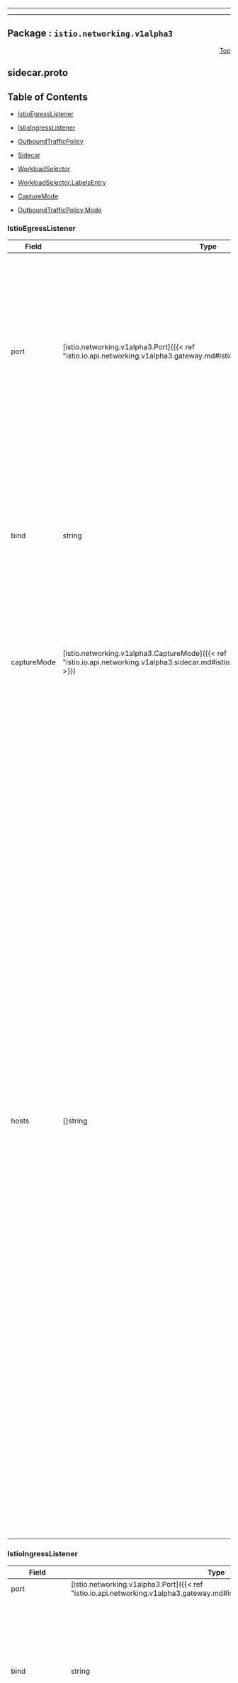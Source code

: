
---

---

## Package : `istio.networking.v1alpha3`



<a name="top"></a>

<a name="API Reference for sidecar.proto"></a>
<p align="right"><a href="#top">Top</a></p>

## sidecar.proto


## Table of Contents
  - [IstioEgressListener](#istio.networking.v1alpha3.IstioEgressListener)
  - [IstioIngressListener](#istio.networking.v1alpha3.IstioIngressListener)
  - [OutboundTrafficPolicy](#istio.networking.v1alpha3.OutboundTrafficPolicy)
  - [Sidecar](#istio.networking.v1alpha3.Sidecar)
  - [WorkloadSelector](#istio.networking.v1alpha3.WorkloadSelector)
  - [WorkloadSelector.LabelsEntry](#istio.networking.v1alpha3.WorkloadSelector.LabelsEntry)

  - [CaptureMode](#istio.networking.v1alpha3.CaptureMode)
  - [OutboundTrafficPolicy.Mode](#istio.networking.v1alpha3.OutboundTrafficPolicy.Mode)






<a name="istio.networking.v1alpha3.IstioEgressListener"></a>

### IstioEgressListener



| Field | Type | Label | Description |
| ----- | ---- | ----- | ----------- |
| port | [istio.networking.v1alpha3.Port]({{< ref "istio.io.api.networking.v1alpha3.gateway.md#istio.networking.v1alpha3.Port" >}}) |  | The port associated with the listener. If using Unix domain socket, use 0 as the port number, with a valid protocol. The port if specified, will be used as the default destination port associated with the imported hosts. If the port is omitted, Istio will infer the listener ports based on the imported hosts. Note that when multiple egress listeners are specified, where one or more listeners have specific ports while others have no port, the hosts exposed on a listener port will be based on the listener with the most specific port. |
  | bind | string |  | The IP or the Unix domain socket to which the listener should be bound to. Port MUST be specified if bind is not empty. Format: `x.x.x.x` or `unix:///path/to/uds` or `unix://@foobar` (Linux abstract namespace). If omitted, Istio will automatically configure the defaults based on imported services, the workload instances to which this configuration is applied to and the captureMode. If captureMode is `NONE`, bind will default to 127.0.0.1. |
  | captureMode | [istio.networking.v1alpha3.CaptureMode]({{< ref "istio.io.api.networking.v1alpha3.sidecar.md#istio.networking.v1alpha3.CaptureMode" >}}) |  | When the bind address is an IP, the captureMode option dictates how traffic to the listener is expected to be captured (or not). captureMode must be DEFAULT or `NONE` for Unix domain socket binds. |
  | hosts | []string | repeated | One or more service hosts exposed by the listener in `namespace/dnsName` format. Services in the specified namespace matching `dnsName` will be exposed. The corresponding service can be a service in the service registry (e.g., a Kubernetes or cloud foundry service) or a service specified using a `ServiceEntry` or `VirtualService` configuration. Any associated `DestinationRule` in the same namespace will also be used.<br>The `dnsName` should be specified using FQDN format, optionally including a wildcard character in the left-most component (e.g., `prod/*.example.com`). Set the `dnsName` to `*` to select all services from the specified namespace (e.g., `prod/*`).<br>The `namespace` can be set to `*`, `.`, or `~`, representing any, the current, or no namespace, respectively. For example, `*/foo.example.com` selects the service from any available namespace while `./foo.example.com` only selects the service from the namespace of the sidecar. If a host is set to `*/*`, Istio will configure the sidecar to be able to reach every service in the mesh that is exported to the sidecar's namespace. The value `~/*` can be used to completely trim the configuration for sidecars that simply receive traffic and respond, but make no outbound connections of their own.<br>NOTE: Only services and configuration artifacts exported to the sidecar's namespace (e.g., `exportTo` value of `*`) can be referenced. Private configurations (e.g., `exportTo` set to `.`) will not be available. Refer to the `exportTo` setting in `VirtualService`, `DestinationRule`, and `ServiceEntry` configurations for details.<br>**WARNING:** The list of egress hosts in a `Sidecar` must also include the Mixer control plane services if they are enabled. Envoy will not be able to reach them otherwise. For example, add host `istio-system/istio-telemetry.istio-system.svc.cluster.local` if telemetry is enabled, `istio-system/istio-policy.istio-system.svc.cluster.local` if policy is enabled, or add `istio-system/*` to allow all services in the `istio-system` namespace. This requirement is temporary and will be removed in a future Istio release. |
  





<a name="istio.networking.v1alpha3.IstioIngressListener"></a>

### IstioIngressListener



| Field | Type | Label | Description |
| ----- | ---- | ----- | ----------- |
| port | [istio.networking.v1alpha3.Port]({{< ref "istio.io.api.networking.v1alpha3.gateway.md#istio.networking.v1alpha3.Port" >}}) |  | The port associated with the listener. |
  | bind | string |  | The IP to which the listener should be bound. Must be in the format `x.x.x.x`. Unix domain socket addresses are not allowed in the bind field for ingress listeners. If omitted, Istio will automatically configure the defaults based on imported services and the workload instances to which this configuration is applied to. |
  | captureMode | [istio.networking.v1alpha3.CaptureMode]({{< ref "istio.io.api.networking.v1alpha3.sidecar.md#istio.networking.v1alpha3.CaptureMode" >}}) |  | The captureMode option dictates how traffic to the listener is expected to be captured (or not). |
  | defaultEndpoint | string |  | The loopback IP endpoint or Unix domain socket to which traffic should be forwarded to. This configuration can be used to redirect traffic arriving at the bind `IP:Port` on the sidecar to a `localhost:port` or Unix domain socket where the application workload instance is listening for connections. Format should be `127.0.0.1:PORT` or `unix:///path/to/socket` |
  





<a name="istio.networking.v1alpha3.OutboundTrafficPolicy"></a>

### OutboundTrafficPolicy



| Field | Type | Label | Description |
| ----- | ---- | ----- | ----------- |
| mode | [istio.networking.v1alpha3.OutboundTrafficPolicy.Mode]({{< ref "istio.io.api.networking.v1alpha3.sidecar.md#istio.networking.v1alpha3.OutboundTrafficPolicy.Mode" >}}) |  |  |
  | egressProxy | [istio.networking.v1alpha3.Destination]({{< ref "istio.io.api.networking.v1alpha3.virtual_service.md#istio.networking.v1alpha3.Destination" >}}) |  | Specifies the details of the egress proxy to which unknown traffic should be forwarded to from the sidecar. Valid only if the mode is set to ALLOW_ANY. If not specified when the mode is ALLOW_ANY, the sidecar will send the unknown traffic directly to the IP requested by the application.<br>** NOTE 1**: The specified egress host must be imported in the egress section for the traffic forwarding to work.<br>** NOTE 2**: An Envoy based egress gateway is unlikely to be able to handle plain text TCP connections forwarded from the sidecar. Envoy's dynamic forward proxy can handle only HTTP and TLS connections. $hide_from_docs |
  





<a name="istio.networking.v1alpha3.Sidecar"></a>

### Sidecar



| Field | Type | Label | Description |
| ----- | ---- | ----- | ----------- |
| workloadSelector | [istio.networking.v1alpha3.WorkloadSelector]({{< ref "istio.io.api.networking.v1alpha3.sidecar.md#istio.networking.v1alpha3.WorkloadSelector" >}}) |  | Criteria used to select the specific set of pods/VMs on which this `Sidecar` configuration should be applied. If omitted, the `Sidecar` configuration will be applied to all workload instances in the same namespace. |
  | ingress | [][istio.networking.v1alpha3.IstioIngressListener]({{< ref "istio.io.api.networking.v1alpha3.sidecar.md#istio.networking.v1alpha3.IstioIngressListener" >}}) | repeated | Ingress specifies the configuration of the sidecar for processing inbound traffic to the attached workload instance. If omitted, Istio will automatically configure the sidecar based on the information about the workload obtained from the orchestration platform (e.g., exposed ports, services, etc.). If specified, inbound ports are configured if and only if the workload instance is associated with a service. |
  | egress | [][istio.networking.v1alpha3.IstioEgressListener]({{< ref "istio.io.api.networking.v1alpha3.sidecar.md#istio.networking.v1alpha3.IstioEgressListener" >}}) | repeated | Egress specifies the configuration of the sidecar for processing outbound traffic from the attached workload instance to other services in the mesh. If not specified, inherits the system detected defaults from the namespace-wide or the global default Sidecar. |
  | outboundTrafficPolicy | [istio.networking.v1alpha3.OutboundTrafficPolicy]({{< ref "istio.io.api.networking.v1alpha3.sidecar.md#istio.networking.v1alpha3.OutboundTrafficPolicy" >}}) |  | Configuration for the outbound traffic policy.  If your application uses one or more external services that are not known apriori, setting the policy to `ALLOW_ANY` will cause the sidecars to route any unknown traffic originating from the application to its requested destination. If not specified, inherits the system detected defaults from the namespace-wide or the global default Sidecar. |
  





<a name="istio.networking.v1alpha3.WorkloadSelector"></a>

### WorkloadSelector



| Field | Type | Label | Description |
| ----- | ---- | ----- | ----------- |
| labels | [][istio.networking.v1alpha3.WorkloadSelector.LabelsEntry]({{< ref "istio.io.api.networking.v1alpha3.sidecar.md#istio.networking.v1alpha3.WorkloadSelector.LabelsEntry" >}}) | repeated | One or more labels that indicate a specific set of pods/VMs on which the configuration should be applied. The scope of label search is restricted to the configuration namespace in which the the resource is present. |
  





<a name="istio.networking.v1alpha3.WorkloadSelector.LabelsEntry"></a>

### WorkloadSelector.LabelsEntry



| Field | Type | Label | Description |
| ----- | ---- | ----- | ----------- |
| key | string |  |  |
  | value | string |  |  |
  




 <!-- end messages -->


<a name="istio.networking.v1alpha3.CaptureMode"></a>

### CaptureMode


| Name | Number | Description |
| ---- | ------ | ----------- |
| DEFAULT | 0 | The default capture mode defined by the environment. |
| IPTABLES | 1 | Capture traffic using IPtables redirection. |
| NONE | 2 | No traffic capture. When used in an egress listener, the application is expected to explicitly communicate with the listener port or Unix domain socket. When used in an ingress listener, care needs to be taken to ensure that the listener port is not in use by other processes on the host. |



<a name="istio.networking.v1alpha3.OutboundTrafficPolicy.Mode"></a>

### OutboundTrafficPolicy.Mode


| Name | Number | Description |
| ---- | ------ | ----------- |
| REGISTRY_ONLY | 0 | Outbound traffic will be restricted to services defined in the service registry as well as those defined through `ServiceEntry` configurations. |
| ALLOW_ANY | 1 | Outbound traffic to unknown destinations will be allowed, in case there are no services or `ServiceEntry` configurations for the destination port. |


 <!-- end enums -->

 <!-- end HasExtensions -->

 <!-- end services -->

